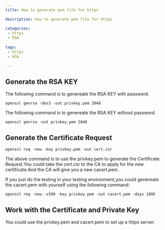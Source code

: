 ```yaml
---
title: How to generate pem file for https

description: how to generate pem file for https

categories:
 - https
 - RSA
 
tags:
 - https
 - RSA  

---
```


## Generate the RSA KEY
The following command is to genereate the RSA KEY with password.
```
openssl genrsa -des3 -out privkey.pem 2048 
```
The following command is to genereate the RSA KEY without password.
 
```
openssl genrsa -out privkey.pem 2048 
```

## Generate the Certificate Request
```
openssl req -new -key privkey.pem -out cert.csr 
```
The above command is to use the privkey.pem to generate the Certificate Request.You could take the cert.csr to the CA to apply for the new 
certificate.And the CA will give you a new cacert.pem.


If you just do the testing in your testing environment,you could genereate the cacert.pem with yourself using the following command:
```
openssl req -new -x509 -key privkey.pem -out cacert.pem -days 1095 
```

## Work with the Certificate and Private Key
You could use the privkey.pem and cacert.pem to set up a https server.